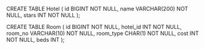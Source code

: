 CREATE TABLE Hotel ( 
   id BIGINT NOT NULL, 
   name VARCHAR(200) NOT NULL, 
   stars INT NOT NULL
);

CREATE TABLE Room ( 
   id BIGINT NOT NULL, 
   hotel_id INT NOT NULL, 
   room_no VARCHAR(10) NOT NULL, 
   room_type CHAR(1) NOT NULL,
   cost INT NOT NULL,
   beds INT
);